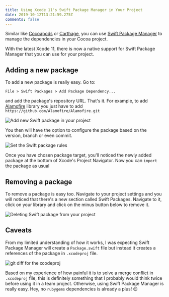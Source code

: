 ```yaml
---
title: Using Xcode 11's Swift Package Manager in Your Project
date: 2019-10-12T13:21:59.275Z
comments: false
---
```

Similar like [Cocoapods][1] or [Carthage][2], you can use [Swift Package Manager][3] to manage the dependencies in your Cocoa project.

With the latest Xcode 11, there is now a native support for Swift Package Manager that you can use for your project.

## Adding a new package

To add a new package is really easy. Go to:

```
File > Swift Packages > Add Package Dependency...
```

and add the package's repository URL. That's it. For example, to add [Alamofire][4] library you just have to add `https://github.com/Alamofire/Alamofire.git`

![Add new Swift package in your project](/images/uploads/swiftpm-1.png "Add new Swift package")

You then will have the option to configure the package based on the version, branch or even commit.

![Set the Swift package rules](/images/uploads/swiftpm-2.png "Set the Swift package rules")

Once you have chosen package target, you'll noticed the newly added package at the bottom of Xcode's Project Navigator. Now you can `import` the package as usual

## Removing a package

To remove a package is easy too. Navigate to your project settings and you will noticed that there's a new section called Swift Packages. Navigate to it, click on your library and click on the minus button below to remove it.

![Deleting Swift package from your project](/images/uploads/swiftpm-4.png "Deleting Swift package from your project")

## Caveats

From my limited understanding of how it works, I was expecting Swift Package Manager will create a `Package.swift` file but instead it creates a references of the package in `.xcodeproj` file.

![git diff for the xcodeproj](/images/uploads/swiftpm-5.png "`git diff` for the xcodeproj")

Based on my experience of how painful it is to solve a merge conflict in `.xcodeproj` file, this is definitely something that I probably would think twice before using it in a team project. Otherwise, using Swift Package Manager is really easy. Hey, no `rubygems` dependencies is already a plus! 😉

[1]:https://cocoapods.org/
[2]:https://github.com/Carthage/Carthage
[3]:https://swift.org/package-manager/
[4]:https://github.com/Alamofire/Alamofire
